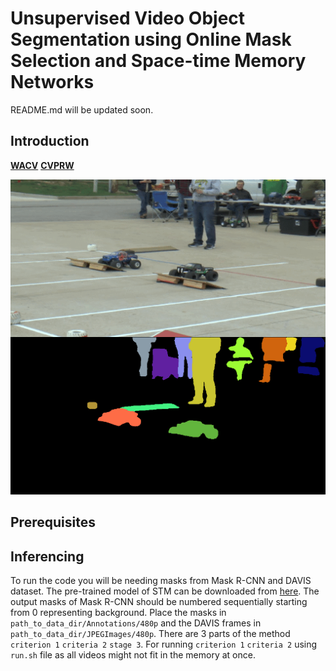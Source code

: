 # Unsupervised Video Object Segmentation using Online Mask Selection and Space-time Memory Networks


README.md will be updated soon. 

## Introduction
[**WACV**](https://openaccess.thecvf.com/content/WACV2021/papers/Garg_Mask_Selection_and_Propagation_for_Unsupervised_Video_Object_Segmentation_WACV_2021_paper.pdf) [**CVPRW**](https://davischallenge.org/challenge2020/papers/DAVIS-Unsupervised-Challenge-1st-Team.pdf)

![](final.gif)

## Prerequisites

## Inferencing
To run the code you will be needing masks from Mask R-CNN and DAVIS dataset. The pre-trained model of STM can be downloaded from [here](https://github.com/seoungwugoh/STM). The output masks of Mask R-CNN should be numbered sequentially starting from 0 representing background. Place the masks in `path_to_data_dir/Annotations/480p` and the DAVIS frames in `path_to_data_dir/JPEGImages/480p`. There are 3 parts of the method `criterion 1` `criteria 2` `stage 3`. For running `criterion 1` `criteria 2`  using `run.sh` file as all videos might not fit in the memory at once.



